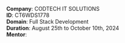 **Company**: CODTECH IT SOLUTIONS  
**ID**: CT6WDS1778  
**Domain**: Full Stack Development  
**Duration**: August 25th to October 10th, 2024  
**Mentor**: 
